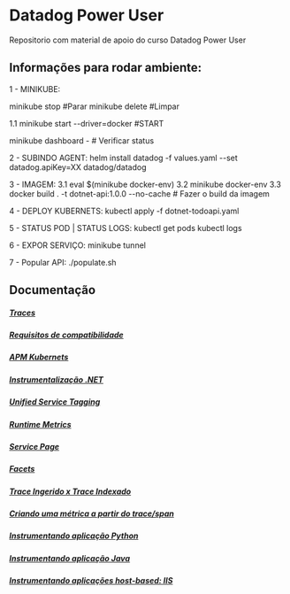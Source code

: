 
# Datadog Power User

Repositorio com material de apoio do curso Datadog Power User


## Informações para rodar ambiente:

1 - MINIKUBE:

minikube stop   #Parar
minikube delete #Limpar

1.1 minikube start --driver=docker  #START

minikube dashboard - # Verificar status

2 - SUBINDO AGENT:
helm install datadog -f values.yaml --set datadog.apiKey=XX datadog/datadog

3 - IMAGEM:
3.1 eval $(minikube docker-env)
3.2 minikube docker-env
3.3 docker build . -t dotnet-api:1.0.0 --no-cache # Fazer o build da imagem


4 - DEPLOY KUBERNETS:
kubectl apply -f dotnet-todoapi.yaml

5 - STATUS POD | STATUS LOGS:
kubectl get pods
kubectl logs

6 - EXPOR SERVIÇO:
minikube tunnel

7 - Popular API:
./populate.sh



## Documentação
##### [Traces](https://docs.datadoghq.com/tracing/setup_overview/)

##### [Requisitos de compatibilidade](https://docs.datadoghq.com/tracing/setup_overview/compatibility_requirements/)

##### [APM Kubernets](https://docs.datadoghq.com/agent/kubernetes/apm/?tab=helm)

##### [Instrumentalização .NET](https://github.com/DataDog/dd-trace-dotnet/releases)

##### [Unified Service Tagging](https://docs.datadoghq.com/getting_started/tagging/unified_service_tagging/?tab=kubernetes)

##### [Runtime Metrics](https://docs.datadoghq.com/tracing/runtime_metrics/)

##### [Service Page](https://docs.datadoghq.com/tracing/visualization/service/)

##### [Facets](https://docs.datadoghq.com/tracing/trace_explorer/query_syntax/)

##### [Trace Ingerido x Trace Indexado](https://docs.datadoghq.com/tracing/trace_explorer/?tab=listview#tracing-without-limits-recommended)

##### [Criando uma métrica a partir do trace/span](https://docs.datadoghq.com/tracing/generate_metrics/)

##### [Instrumentando aplicação Python](https://docs.datadoghq.com/tracing/setup_overview/setup/python/?tab=containers)

##### [Instrumentando aplicação Java](https://docs.datadoghq.com/tracing/setup_overview/setup/java/?tab=containers)

##### [Instrumentando aplicações host-based: IIS](https://docs.datadoghq.com/tracing/setup_overview/setup/dotnet-core/?tab=jsonfile#internet-information-services-iis)